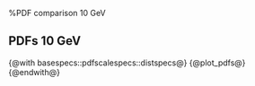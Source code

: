 %PDF comparison 10 GeV

PDFs 10 GeV
------------------
{@with basespecs::pdfscalespecs::distspecs@}
{@plot_pdfs@}
{@endwith@}
